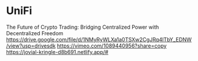 # UniFi
The Future of Crypto Trading: Bridging Centralized Power with Decentralized Freedom
https://drive.google.com/file/d/1NMyRyWLXa1a0TSXw2CgJRq4lTbY_EDNW/view?usp=drivesdk
https://vimeo.com/1089440956?share=copy
https://jovial-kringle-d8b691.netlify.app/#
